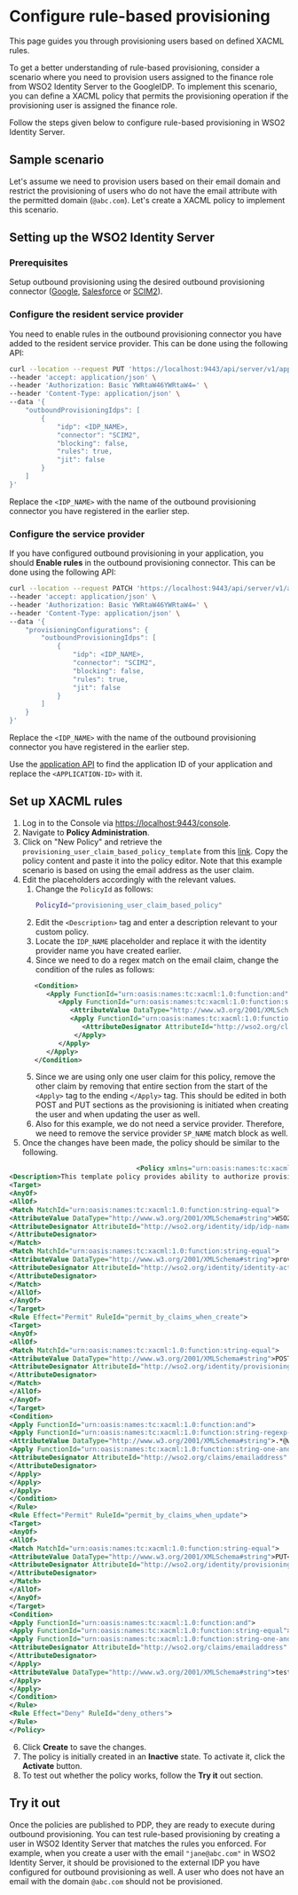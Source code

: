 # Configure rule-based provisioning

This page guides you through provisioning users based on defined XACML rules.

To get a better understanding of rule-based provisioning, consider a scenario where you need to provision users assigned to the finance role from WSO2 Identity Server to the GoogleIDP. To implement this scenario, you can define a XACML policy that permits the provisioning operation if the provisioning user is assigned the finance role.

Follow the steps given below to configure rule-based provisioning in WSO2 Identity Server.

## Sample scenario

Let's assume we need to provision users based on their email domain and restrict the provisioning of users who do not have the email attribute with the permitted domain (`@abc.com`). Let's create a XACML policy to implement this scenario.

## Setting up the WSO2 Identity Server

### Prerequisites
Setup outbound provisioning using the desired outbound provisioning connector ([Google](https://is.docs.wso2.com/en/latest/guides/users/outbound-provisioning/outbound-connectors/google/), [Salesforce](https://is.docs.wso2.com/en/latest/guides/users/outbound-provisioning/outbound-connectors/salesforce/) or [SCIM2](https://is.docs.wso2.com/en/latest/guides/users/outbound-provisioning/outbound-connectors/scim2/)).

### Configure the resident service provider

You need to enable rules in the outbound provisioning connector you have added to the resident service provider. This can be done using the following API:
```bash
curl --location --request PUT 'https://localhost:9443/api/server/v1/applications/resident' \
--header 'accept: application/json' \
--header 'Authorization: Basic YWRtaW46YWRtaW4=' \
--header 'Content-Type: application/json' \
--data '{
    "outboundProvisioningIdps": [
        {
            "idp": <IDP_NAME>,
            "connector": "SCIM2",
            "blocking": false,
            "rules": true,
            "jit": false
        }
    ]
}'
```

Replace the `<IDP_NAME>` with the name of the outbound provisioning connector you have registered in the earlier step.

### Configure the service provider

If you have configured outbound provisioning in your application, you should **Enable rules** in the outbound provisioning connector. This can be done using the following API:

```bash
curl --location --request PATCH 'https://localhost:9443/api/server/v1/applications/<APPLICATION-ID>' \
--header 'accept: application/json' \
--header 'Authorization: Basic YWRtaW46YWRtaW4=' \
--header 'Content-Type: application/json' \
--data '{
    "provisioningConfigurations": {
        "outboundProvisioningIdps": [
            {
                "idp": <IDP_NAME>,
                "connector": "SCIM2",
                "blocking": false,
                "rules": true,
                "jit": false
            }
        ]
    }
}'
```

Replace the `<IDP_NAME>` with the name of the outbound provisioning connector you have registered in the earlier step.

Use the [application API](https://is.docs.wso2.com/en/latest/apis/application-rest-api/#tag/Applications/operation/getAllApplications) to find the application ID of your application and replace the `<APPLICATION-ID>` with it.


## Set up XACML rules

1. Log in to the Console via <https://localhost:9443/console>.
2. Navigate to **Policy Administration**.
3. Click on "New Policy" and retrieve the `provisioning_user_claim_based_policy_template` from this [link](https://github.com/wso2-extensions/identity-application-authz-xacml/blob/master/resources/policies/scope_based_token_issuance_policy_template.xml). 
   Copy the policy content and paste it into the policy editor. Note that this example scenario is based on using the email address as the user claim.
4. Edit the placeholders accordingly with the relevant values.
    1. Change the `PolicyId` as follows:
         ```bash
         PolicyId="provisioning_user_claim_based_policy"
         ```
    2. Edit the `<Description>` tag and enter a description relevant to your custom policy.
    3. Locate the `IDP_NAME` placeholder and replace it with the identity provider name you have created earlier.
    4. Since we need to do a regex match on the email claim, change the condition of the rules as follows:
   ```xml
      <Condition>
         <Apply FunctionId="urn:oasis:names:tc:xacml:1.0:function:and">
            <Apply FunctionId="urn:oasis:names:tc:xacml:1.0:function:string-regexp-match">
               <AttributeValue DataType="http://www.w3.org/2001/XMLSchema#string">.*@abc\.com$</AttributeValue>
               <Apply FunctionId="urn:oasis:names:tc:xacml:1.0:function:string-one-and-only">
                  <AttributeDesignator AttributeId="http://wso2.org/claims/emailaddress" Category="http://wso2.org/identity/user" DataType="http://www.w3.org/2001/XMLSchema#string" MustBePresent="true"></AttributeDesignator>
                </Apply>
            </Apply>
         </Apply>
      </Condition>
   ```
    5. Since we are using only one user claim for this policy, remove the other claim by removing that entire section from the start of the `<Apply>` tag to the ending `</Apply>` tag.  This should be edited in both POST and PUT sections as the provisioning is initiated when creating the user and when updating the user as well.
    6. Also for this example, we do not need a service provider. Therefore, we need to remove the service provider `SP_NAME` match block as well.
5. Once the changes have been made, the policy should be similar to the following.
```xml
                                <Policy xmlns="urn:oasis:names:tc:xacml:3.0:core:schema:wd-17"  PolicyId="provisioning_user_claim_based_policy" RuleCombiningAlgId="urn:oasis:names:tc:xacml:1.0:rule-combining-algorithm:first-applicable" Version="1.0">
<Description>This template policy provides ability to authorize provisioning requests initiated from a given service provider(defined by SP_NAME) to a given identity provider(defined by IDP_NAME) in the outbound provisioning flow based on the claim values of the user (CLAIM_URI_1=CLAIM_VALUE_1 and CLAIM_URI_2=CLAIM_VALUE_2). Users with the given claim values will be allowed and any other users will be denied.</Description>
<Target>
<AnyOf>
<AllOf>
<Match MatchId="urn:oasis:names:tc:xacml:1.0:function:string-equal">
<AttributeValue DataType="http://www.w3.org/2001/XMLSchema#string">WSO2IDP</AttributeValue>
<AttributeDesignator AttributeId="http://wso2.org/identity/idp/idp-name" Category="http://wso2.org/identity/idp" DataType="http://www.w3.org/2001/XMLSchema#string" MustBePresent="false">
</AttributeDesignator>
</Match>
<Match MatchId="urn:oasis:names:tc:xacml:1.0:function:string-equal">
<AttributeValue DataType="http://www.w3.org/2001/XMLSchema#string">provisioning</AttributeValue>
<AttributeDesignator AttributeId="http://wso2.org/identity/identity-action/action-name" Category="http://wso2.org/identity/identity-action" DataType="http://www.w3.org/2001/XMLSchema#string" MustBePresent="false">
</AttributeDesignator>
</Match>
</AllOf>
</AnyOf>
</Target>
<Rule Effect="Permit" RuleId="permit_by_claims_when_create">
<Target>
<AnyOf>
<AllOf>
<Match MatchId="urn:oasis:names:tc:xacml:1.0:function:string-equal">
<AttributeValue DataType="http://www.w3.org/2001/XMLSchema#string">POST</AttributeValue>
<AttributeDesignator AttributeId="http://wso2.org/identity/provisioning/provision-operation" Category="http://wso2.org/identity/provisioning" DataType="http://www.w3.org/2001/XMLSchema#string" MustBePresent="true">
</AttributeDesignator>
</Match>
</AllOf>
</AnyOf>
</Target>
<Condition>
<Apply FunctionId="urn:oasis:names:tc:xacml:1.0:function:and">
<Apply FunctionId="urn:oasis:names:tc:xacml:1.0:function:string-regexp-match">
<AttributeValue DataType="http://www.w3.org/2001/XMLSchema#string">.*@wso2\.com$</AttributeValue>
<Apply FunctionId="urn:oasis:names:tc:xacml:1.0:function:string-one-and-only">
<AttributeDesignator AttributeId="http://wso2.org/claims/emailaddress" Category="http://wso2.org/identity/user" DataType="http://www.w3.org/2001/XMLSchema#string" MustBePresent="true">
</AttributeDesignator>
</Apply>
</Apply>
</Apply>
</Condition>
</Rule>
<Rule Effect="Permit" RuleId="permit_by_claims_when_update">
<Target>
<AnyOf>
<AllOf>
<Match MatchId="urn:oasis:names:tc:xacml:1.0:function:string-equal">
<AttributeValue DataType="http://www.w3.org/2001/XMLSchema#string">PUT</AttributeValue>
<AttributeDesignator AttributeId="http://wso2.org/identity/provisioning/provision-operation" Category="http://wso2.org/identity/provisioning" DataType="http://www.w3.org/2001/XMLSchema#string" MustBePresent="true">
</AttributeDesignator>
</Match>
</AllOf>
</AnyOf>
</Target>
<Condition>
<Apply FunctionId="urn:oasis:names:tc:xacml:1.0:function:and">
<Apply FunctionId="urn:oasis:names:tc:xacml:1.0:function:string-equal">
<Apply FunctionId="urn:oasis:names:tc:xacml:1.0:function:string-one-and-only">
<AttributeDesignator AttributeId="http://wso2.org/claims/emailaddress" Category="http://wso2.org/identity/user" DataType="http://www.w3.org/2001/XMLSchema#string" MustBePresent="true">
</AttributeDesignator>
</Apply>
<AttributeValue DataType="http://www.w3.org/2001/XMLSchema#string">test@abc.com</AttributeValue>
</Apply>
</Apply>
</Condition>
</Rule>
<Rule Effect="Deny" RuleId="deny_others">
</Rule>
</Policy>
```

6. Click **Create** to save the changes.
7. The policy is initially created in an **Inactive** state. To activate it, click the **Activate** button.
8. To test out whether the policy works, follow the **Try it** out section.


## Try it out

Once the policies are published to PDP, they are ready to execute during outbound provisioning. You can test rule-based provisioning by creating a user in WSO2 Identity Server that matches the rules you enforced.
For example, when you create a user with the email `"jane@abc.com"` in WSO2 Identity Server, it should be provisioned to the external IDP you have configured for outbound provisioning as well. A user who does not have an email with the domain `@abc.com` should not be provisioned.